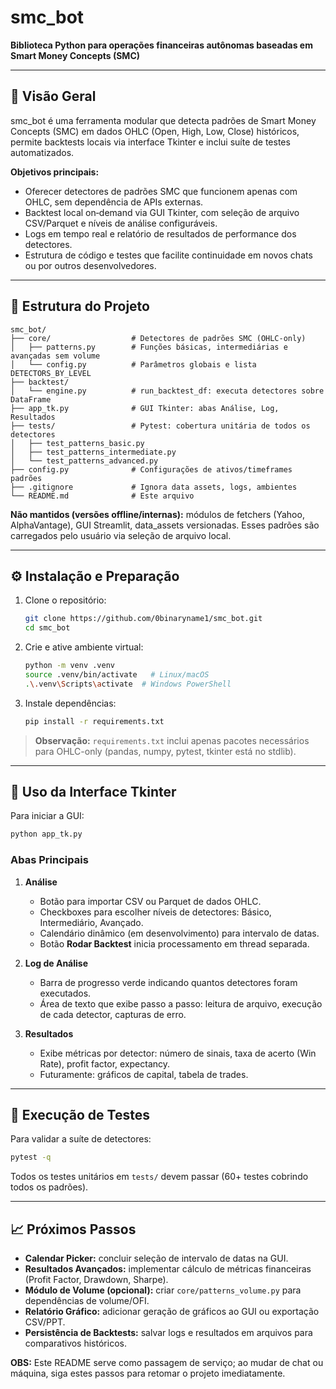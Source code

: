 # smc\_bot

**Biblioteca Python para operações financeiras autônomas baseadas em Smart Money Concepts (SMC)**

---

## 🧩 Visão Geral

smc\_bot é uma ferramenta modular que detecta padrões de Smart Money Concepts (SMC) em dados OHLC (Open, High, Low, Close) históricos, permite backtests locais via interface Tkinter e inclui suíte de testes automatizados.

**Objetivos principais:**

* Oferecer detectores de padrões SMC que funcionem apenas com OHLC, sem dependência de APIs externas.
* Backtest local on‑demand via GUI Tkinter, com seleção de arquivo CSV/Parquet e níveis de análise configuráveis.
* Logs em tempo real e relatório de resultados de performance dos detectores.
* Estrutura de código e testes que facilite continuidade em novos chats ou por outros desenvolvedores.

---

## 📂 Estrutura do Projeto

```
smc_bot/
├── core/                  # Detectores de padrões SMC (OHLC-only)
│   ├── patterns.py        # Funções básicas, intermediárias e avançadas sem volume
│   └── config.py          # Parâmetros globais e lista DETECTORS_BY_LEVEL
├── backtest/
│   └── engine.py          # run_backtest_df: executa detectores sobre DataFrame
├── app_tk.py              # GUI Tkinter: abas Análise, Log, Resultados
├── tests/                 # Pytest: cobertura unitária de todos os detectores
│   ├── test_patterns_basic.py
│   ├── test_patterns_intermediate.py
│   └── test_patterns_advanced.py
├── config.py              # Configurações de ativos/timeframes padrões
├── .gitignore             # Ignora data assets, logs, ambientes
└── README.md              # Este arquivo
```

**Não mantidos (versões offline/internas):** módulos de fetchers (Yahoo, AlphaVantage), GUI Streamlit, data\_assets versionadas. Esses padrões são carregados pelo usuário via seleção de arquivo local.

---

## ⚙️ Instalação e Preparação

1. Clone o repositório:

   ```bash
   git clone https://github.com/0binaryname1/smc_bot.git
   cd smc_bot
   ```
2. Crie e ative ambiente virtual:

   ```bash
   python -m venv .venv
   source .venv/bin/activate   # Linux/macOS
   .\.venv\Scripts\activate  # Windows PowerShell
   ```
3. Instale dependências:

   ```bash
   pip install -r requirements.txt
   ```

> **Observação:** `requirements.txt` inclui apenas pacotes necessários para OHLC-only (pandas, numpy, pytest, tkinter está no stdlib).

---

## 🚀 Uso da Interface Tkinter

Para iniciar a GUI:

```bash
python app_tk.py
```

### Abas Principais

1. **Análise**

   * Botão para importar CSV ou Parquet de dados OHLC.
   * Checkboxes para escolher níveis de detectores: Básico, Intermediário, Avançado.
   * Calendário dinâmico (em desenvolvimento) para intervalo de datas.
   * Botão **Rodar Backtest** inicia processamento em thread separada.

2. **Log de Análise**

   * Barra de progresso verde indicando quantos detectores foram executados.
   * Área de texto que exibe passo a passo: leitura de arquivo, execução de cada detector, capturas de erro.

3. **Resultados**

   * Exibe métricas por detector: número de sinais, taxa de acerto (Win Rate), profit factor, expectancy.
   * Futuramente: gráficos de capital, tabela de trades.

---

## 🔧 Execução de Testes

Para validar a suíte de detectores:

```bash
pytest -q
```

Todos os testes unitários em `tests/` devem passar (60+ testes cobrindo todos os padrões).

---

## 📈 Próximos Passos

* **Calendar Picker:** concluir seleção de intervalo de datas na GUI.
* **Resultados Avançados:** implementar cálculo de métricas financeiras (Profit Factor, Drawdown, Sharpe).
* **Módulo de Volume (opcional):** criar `core/patterns_volume.py` para dependências de volume/OFI.
* **Relatório Gráfico:** adicionar geração de gráficos ao GUI ou exportação CSV/PPT.
* **Persistência de Backtests:** salvar logs e resultados em arquivos para comparativos históricos.

**OBS:** Este README serve como passagem de serviço; ao mudar de chat ou máquina, siga estes passos para retomar o projeto imediatamente.

